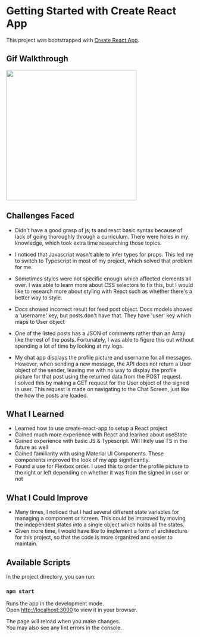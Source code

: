 # Getting Started with Create React App

This project was bootstrapped with [Create React App](https://github.com/facebook/create-react-app).

## Gif Walkthrough
<img src="https://github.com/ahmad-hossain/react-chat-app/blob/main/walkthrough.gif" width=350><br>

## Challenges Faced
- Didn't have a good grasp of js, ts and react basic syntax because of lack of going thoroughly through a curriculum. There were holes in my knowledge, which took extra time researching those topics.

- I noticed that Javascript wasn't able to infer types for props. This led me to switch to Typescript in most of my project, which solved that problem for me.

- Sometimes styles were not specific enough which affected elements all over. I was able to learn more about CSS selectors to fix this, but I would like to research more about styling with React such as whether there's a better way to style.

- Docs showed incorrect result for feed post object. Docs models showed a 'username' key, but posts don't have that. They have 'user' key which maps to User object

- One of the listed posts has a JSON of comments rather than an Array like the rest of the posts. Fortunately, I was able to figure this out without spending a lot of time by looking at my logs.

- My chat app displays the profile picture and username for all messages. However, when sending a new message, the API does not return a User object of the sender, leaving me with no way to display the profile picture for that post using the returned data from the POST request.<br/>
I solved this by making a GET request for the User object of the signed in user. This request is made on navigating to the Chat Screen, just like the how the posts are loaded.

## What I Learned
- Learned how to use create-react-app to setup a React project
- Gained much more experience with React and learned about useState
- Gained experience with basic JS & Typescript. Will likely use TS in the future as well
- Gained familiarity with using Material UI Components. These components improved the look of my app significantly.
- Found a use for Flexbox order. I used this to order the profile picture to the right or left depending on whether it was from the signed in user or not 

## What I Could Improve
- Many times, I noticed that I had several different state variables for managing a component or screen. This could be improved by moving the independent states into a single object which holds all the states.
- Given more time, I would have like to implement a form of architecture for this project, so that the code is more organized and easier to maintain.

## Available Scripts

In the project directory, you can run:

### `npm start`

Runs the app in the development mode.\
Open [http://localhost:3000](http://localhost:3000) to view it in your browser.

The page will reload when you make changes.\
You may also see any lint errors in the console.
